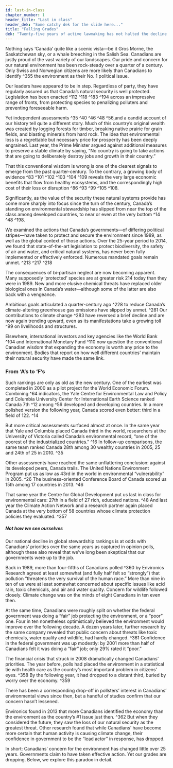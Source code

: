 ```yaml
---
id: last-in-class 
chapter_number: 1
header_title: "Last in class"
header_dek: "Some catchy dek for the slide here..."
title: "Falling Grades"
dek: "Twenty-five years of active lawmaking has not halted the decline of Canada’s ecosystems or environmental standing."
---
```


Nothing says ‘Canada’ quite like a scenic vista—be it Gros Morne, the Saskatchewan sky, or a whale breeching in the Salish Sea. Canadians are justly proud of the vast variety of our landscapes. Our pride and concern for our natural environment has been rock-steady over a quarter of a century. Only Swiss and Norwegian citizens are more likely than Canadians to identify ^355 the environment as their No. 1 political issue.

Our leaders have appeared to be in step. Regardless of party, they have regularly assured us that Canada’s natural security is well protected. Legislation has been enacted ^112 ^118 ^183 ^194 across an impressive range of fronts, from protecting species to penalizing polluters and preventing foreseeable harm.

Yet independent assessments ^35 ^40 ^46 ^48 ^56,and a candid account of our history tell quite a different story. Much of this country’s original wealth was created by logging forests for timber, breaking native prairie for grain fields, and blasting minerals from hard rock. The idea that environmental loss is a regrettable but necessary price for prosperity has been deeply engrained. Last year, the Prime Minister argued against additional measures to preserve a stable climate by saying, “No country is going to take actions that are going to deliberately destroy jobs and growth in their country.”

That this conventional wisdom is wrong is one of the clearest signals to emerge from the past quarter-century. To the contrary, a growing body of evidence ^83 ^101 ^102 ^103 ^104 ^109 reveals the very large economic benefits that flow from healthy ecosystems, and the correspondingly high cost of their loss or disruption ^86 ^93 ^99 ^105 ^108.

Significantly, as the value of the security these natural systems provide has come more sharply into focus since the turn of the century, Canada’s standing on environmental stewardship has slipped from near the top of the class among developed countries, to near or even at the very bottom ^14 ^48 ^198. 

We examined the actions that Canada’s governments—of differing political stripes—have taken to protect and secure the environment since 1989, as well as the global context of those actions. Over the 25-year period to 2014, we found that state-of-the-art legislation to protect biodiversity, the safety of air and water, and critical natural systems, has never been fully implemented or effectively enforced. Numerous mandated goals remain unmet. ^213 ^217 ^218

The consequences of bi-partisan neglect are now becoming apparent. Many supposedly ‘protected’ species are at greater risk 214 today than they were in 1989. New and more elusive chemical threats have replaced older biological ones in Canada’s water—although some of the latter are also back with a vengeance.

Ambitious goals articulated a quarter-century ago ^228 to reduce Canada’s climate-altering greenhouse gas emissions have slipped by unmet. ^281 Our contributions to climate change ^283 have reversed a brief decline and are now again trending upward, even as its manifestations take a growing toll ^99 on livelihoods and structures.

Elsewhere, international investors and key agencies like the World Bank ^104 and International Monetary Fund ^110 now question the conventional Canadian wisdom that expanding the economy is worth any price to the environment. Bodies that report on how well different countries’ maintain their natural security have made the same link.

### From ‘A’s to ‘F’s

Such rankings are only as old as the new century. One of the earliest was completed in 2000 as a pilot project for the World Economic Forum. Combining ^64 indicators, the Yale Centre for Environmental Law and Policy and Columbia University Center for International Earth Science ranked Canada 7th ^12 among ^56 developed and developing countries. In a more polished version the following year, Canada scored even better: third in a field of 122. ^14

But more critical assessments surfaced almost at once. In the same year that Yale and Columbia placed Canada third in the world, researchers at the University of Victoria called Canada’s environmental record, “one of the poorest of the industrialized countries." ^16 In follow-up comparisons, the same team ranked Canada 28th among 30 wealthy countries in 2005, 25 and 24th of 25 in 2010. ^35

Other assessments have reached the same unflattering conclusion: against its developed peers, Canada trails. The United Nations Environment Program put us as low as 43rd in the world in environmental “vulnerability” in 2005. ^26 The business-oriented Conference Board of Canada scored us 15th among 17 countries in 2013. ^46

That same year the Centre for Global Development put us last in class for environmental care: 27th in a field of 27 rich, educated nations. ^48 And last year the Climate Action Network and a research partner again placed Canada at the very bottom of 58 countries whose climate protection policies they evaluated. ^357

##### Not how we see ourselves

Our national decline in global stewardship rankings is at odds with Canadians’ priorities over the same years as captured in opinion polls, although these also reveal that we’ve long been skeptical that our governments were up to the job.

Back in 1989, more than four-fifths of Canadians polled ^360 by Environics Research agreed at least somewhat (and fully half felt so “strongly”) that pollution “threatens the very survival of the human race.” More than nine in ten of us were at least somewhat concerned about specific issues like acid rain, toxic chemicals, and air and water quality. Concern for wildlife followed closely. Climate change was on the minds of eight Canadians in ten even then.

At the same time, Canadians were roughly split on whether the federal government was doing a “fair” job protecting the environment, or a “poor” one. Four in ten nonetheless optimistically believed the environment would improve over the following decade. 
A dozen years later, further research by the same company revealed that public concern about threats like toxic chemicals, water quality and wildlife, had hardly changed. ^361 Confidence in the federal government was up modestly: by 2001 more than half of Canadians felt it was doing a “fair” job; only 29% rated it “poor.”

The financial crisis that struck in 2008 dramatically changed Canadians’ priorities. The year before, polls had placed the environment in a statistical tie with health care as the country’s most important problem in citizens’ eyes. ^358 By the following year, it had dropped to a distant third, buried by worry over the economy. ^359

There has been a corresponding drop-off in pollsters’ interest in Canadians’ environmental views since then, but a handful of studies confirm that our concern hasn’t lessened.

Environics found in 2013 that more Canadians identified the economy than the environment as the country’s #1 issue just then. ^362 But when they considered the future, they saw the loss of our natural security as the greatest threat. Other research found that while Canadians’ have become more certain that human activity is causing climate change, their confidence in government to be the “lead actor” in response, has dropped.

In short: Canadians’ concern for the environment has changed little over 25 years. Governments claim to have taken effective action. Yet our grades are dropping. Below, we explore this paradox in detail.

